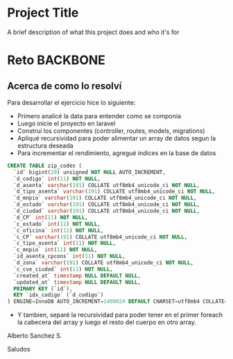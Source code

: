 
# Project Title

A brief description of what this project does and who it's for

# Reto BACKBONE

## Acerca de como lo resolví

Para desarrollar el ejercicio hice lo siguiente:

- Primero analicé la data para entender como se componia
- Luego inicie el proyecto en laravel
- Construí los componentes (controller, routes, models, migrations)
- Apliqué recursividad para poder alimentar un array de datos segun la estructura deseada
- Para incrementar el rendimiento, agregué indices en la base de datos


```sql
CREATE TABLE zip_codes (
  `id` bigint(20) unsigned NOT NULL AUTO_INCREMENT,
  `d_codigo` int(11) NOT NULL,
  `d_asenta` varchar(191) COLLATE utf8mb4_unicode_ci NOT NULL,
  `d_tipo_asenta` varchar(191) COLLATE utf8mb4_unicode_ci NOT NULL,
  `d_mnpio` varchar(191) COLLATE utf8mb4_unicode_ci NOT NULL,
  `d_estado` varchar(191) COLLATE utf8mb4_unicode_ci NOT NULL,
  `d_ciudad` varchar(191) COLLATE utf8mb4_unicode_ci NOT NULL,
  `d_CP` int(11) NOT NULL,
  `c_estado` int(11) NOT NULL,
  `c_oficina` int(11) NOT NULL,
  `c_CP` varchar(191) COLLATE utf8mb4_unicode_ci NOT NULL,
  `c_tipo_asenta` int(11) NOT NULL,
  `c_mnpio` int(11) NOT NULL,
  `id_asenta_cpcons` int(11) NOT NULL,
  `d_zona` varchar(191) COLLATE utf8mb4_unicode_ci NOT NULL,
  `c_cve_ciudad` int(11) NOT NULL,
  `created_at` timestamp NULL DEFAULT NULL,
  `updated_at` timestamp NULL DEFAULT NULL,
  PRIMARY KEY (`id`),
  KEY `idx_codigo` (`d_codigo`)
) ENGINE=InnoDB AUTO_INCREMENT=1498024 DEFAULT CHARSET=utf8mb4 COLLATE=utf8mb4_unicode_ci;

```

- Y tambien, separé la recursividad para poder tener en el primer foreach la cabecera del array y luego el resto del cuerpo en otro array.

Alberto Sanchez S.

Saludos
